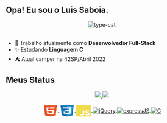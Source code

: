 
## Opa! Eu sou o Luis Saboia.

  <div align="center"><img width="400" height="400" alt="type-cat" src="https://c.tenor.com/y2JXkY1pXkwAAAAC/cat-computer.gif"></div> <br />
  
  - 📖 Trabalho atualmente como **Desenvolvedor Full-Stack**
  - ✨ Estudando **Linguagem C**
  - ⛺ Atual camper na 42SP/Abril 2022
 
 ## Meus Status

<div align="center">
  <a href="https://github.com/Luisaboia">
  <img height="180em" src="https://github-readme-stats.vercel.app/api?username=Luisaboia&show_icons=true&theme=dracula&include_all_commits=true&count_private=true"/>
  <img height="180em" src="https://github-readme-stats.vercel.app/api/top-langs/?username=Luisaboia&layout=compact&langs_count=7&theme=dracula"/>
</div>
  <div align="center" style="display: inline_block"><br />
  <img align="center" alt="HTML" height="30" width="40" src="https://raw.githubusercontent.com/devicons/devicon/master/icons/html5/html5-original.svg">
  <img align="center" alt="CSS" height="30" width="40" src="https://raw.githubusercontent.com/devicons/devicon/master/icons/css3/css3-original.svg">
  <img align="center" alt="Js" height="30" width="40" src="https://raw.githubusercontent.com/devicons/devicon/master/icons/javascript/javascript-plain.svg">
  <img align="center" alt="jQuery" height="30" width="40" src="https://cdn.iconscout.com/icon/free/png-256/jquery-8-1175153.png">
  <img align="center" alt="expressJS" height="30" width="40" src="https://cdn.worldvectorlogo.com/logos/nodejs-icon.svg">
  <img align="center" alt="C" height="30" width="40" src="https://upload.wikimedia.org/wikipedia/commons/thumb/1/18/C_Programming_Language.svg/695px-C_Programming_Language.svg.png">
</div>
